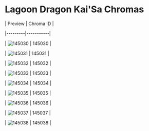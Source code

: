 # Lagoon Dragon Kai'Sa Chromas


| Preview | Chroma ID |

|---------|-----------|

| ![145030](https://raw.communitydragon.org/latest/plugins/rcp-be-lol-game-data/global/default/v1/champion-chroma-images/145/145030.png) | 145030 |

| ![145031](https://raw.communitydragon.org/latest/plugins/rcp-be-lol-game-data/global/default/v1/champion-chroma-images/145/145031.png) | 145031 |

| ![145032](https://raw.communitydragon.org/latest/plugins/rcp-be-lol-game-data/global/default/v1/champion-chroma-images/145/145032.png) | 145032 |

| ![145033](https://raw.communitydragon.org/latest/plugins/rcp-be-lol-game-data/global/default/v1/champion-chroma-images/145/145033.png) | 145033 |

| ![145034](https://raw.communitydragon.org/latest/plugins/rcp-be-lol-game-data/global/default/v1/champion-chroma-images/145/145034.png) | 145034 |

| ![145035](https://raw.communitydragon.org/latest/plugins/rcp-be-lol-game-data/global/default/v1/champion-chroma-images/145/145035.png) | 145035 |

| ![145036](https://raw.communitydragon.org/latest/plugins/rcp-be-lol-game-data/global/default/v1/champion-chroma-images/145/145036.png) | 145036 |

| ![145037](https://raw.communitydragon.org/latest/plugins/rcp-be-lol-game-data/global/default/v1/champion-chroma-images/145/145037.png) | 145037 |

| ![145038](https://raw.communitydragon.org/latest/plugins/rcp-be-lol-game-data/global/default/v1/champion-chroma-images/145/145038.png) | 145038 |